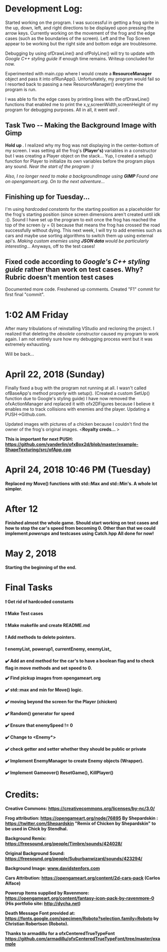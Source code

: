 <h1> Development Log: </h1>

Started working on the program. I was successful in getting a frog sprite in the up, down, left, and right directions to be displayed upon pressing the arrow keys.
Currently working on the movement of the frog and the edge cases (such as the boundaries of the screen). Left and the Top Screen appear to be working but the right side and bottom edge are troublesome.

Debugging by using ofDrawLine() and ofPolyLine() will try to update with <i> Google C++ styling guide </i> if enough time remains. Writeup concluded for now.

Experimented with main.cpp where I would create a <b> ResourceManager </b> object and pass it into ofRunApp(). Unfortunately, my program would fail so I resorted back to
passing a new ResourceManager() everytime the program is run. 

I was able to fix the edge cases by printing lines with the ofDrawLine() functions that enabled me to print the x,y,screenWidth,screenHeight of my program for debugging purposes.
All in all, it went <i> well </i>.

<h2> Task Two -- Making the Background Image with Gimp </h2>

<b> Hold up </b>. I realized why my frog was not displaying in the center-bottom of my screen.
I was setting all the frog's <b> (Player's) </b> variables in a constructor but I was
creating a Player object on the stack... Yup, I created a setup() function for Player
to initialize its own variables before the program plays any sound. <i> Near the start
of the program :) </i>

<i> Also, I no longer need to make a backgroundImage using <b> GIMP </b> Found one on
opengameart.org. On to the next adventure... </i>


<h2> Finishing up for Tuesday... </h2>

I'm using <i> hardcoded constants </i> for the starting position as a placeholder for the frog's starting position (since screen dimensions aren't created until idk :(). Sound
I have set up the program to exit once the frog has reached the top of the screen (y = 0) because that means the frog has crossed the road successfully without dying.
This next week, I will try to add enemies such as cars and maybe use sorting algorithms to switch them up using external api's. 
<i> Making custom enemies using <b> JSON data </b> would be particularly interesting... </i> Anyways, off to the test cases!



<h2> Fixed code according to <i> Google's C++ styling guide </i> rather than work on test cases. Why? Rubric doesn't mention <b> test cases </b> </h2>

Documented more code. Freshened up comments. Created "F1" commit for first final "commit".


<h1> 1:02 AM Friday </h1>

After many tribulations of reinstalling VStudio and recloning the project. I realized that deleting the <i> obsolete </i> constructor caused my program to work again.
I am not entirely sure how my debugging process went but it was extremely exhausting.

Will be back...

<h1> April 22, 2018 (Sunday) </h1>

Finally fixed a bug with the program not running at all. I wasn't called ofBaseApp's method properly with setup(). (Created a custom SetUp() function due to Google's styling guide)
I have now removed the ofxActionManager and replaced it with ofx2DFigures because I believe it enables me to track collisions with enemies and the player.
Updating a PUSH->Github.com.

Updated images with pictures of a chicken because I couldn't find the owner of the frog's original images. <<b>Royalty creds... </b>>

<b> This is important for next PUSH: https://github.com/vanderlin/ofxBox2d/blob/master/example-ShapeTexturing/src/ofApp.cpp

<h1> April 24, 2018 10:46 PM (Tuesday) </h1>

Replaced my Move() functions with std::Max and std::Min's. A whole lot simpler.

<h1> After 12 </h1>

Finished almost the whole game. Should start working on test cases and how to stop the car's speed from becoming 0. Other than that
we could implement <i> powerups </i> and testcases using <b> Catch.hpp </b> All done for now!

<h1> May 2, 2018 </h1>

Starting the beginning of the end.

<h1> Final Tasks </h1>


:heavy_exclamation_mark: Get rid of hardcoded constants

:heavy_exclamation_mark: Make Test cases

:heavy_exclamation_mark: Make makefile and create README.md

:heavy_exclamation_mark: Add methods to delete pointers.

:heavy_exclamation_mark: enemyList, powerup1, currentEnemy, enemyList_

:heavy_check_mark: Add an end method for the car's to have a boolean flag and to check flag in move methods and set speed to 0.

:heavy_check_mark: Find pickup images from opengameart.org

:heavy_check_mark: std::max and min for Move() logic.

:heavy_check_mark: moving beyond the screen for the Player (chicken)

:heavy_check_mark: Random() generator for speed

:heavy_check_mark: Ensure that enemySpeed != 0

:heavy_check_mark: Change <Enemy> to <Enemy*>

:heavy_check_mark: check getter and setter whether they should be public or private

:heavy_check_mark: Implement EnemyManager to create Enemy objects (Wrapper).

:heavy_check_mark: Implement Gameover() ResetGame(), KillPlayer()




<h1> Credits: </h1>

<b> Creative Commons: </b>
https://creativecommons.org/licenses/by-nc/3.0/

Frog attribution: https://opengameart.org/node/76895
By <b> Shepardskin </b>: https://twitter.com/Shepardskin
"Remix of Chicken by Shepardskin"
to be used in Chick by Stendhal.


Background Remix: https://freesound.org/people/Timbre/sounds/424028/

Original Background Sound: https://freesound.org/people/Suburbanwizard/sounds/423294/

Background Image: www.davidstenfors.com

Cars Attribution: https://opengameart.org/content/2d-cars-pack (Carlos Alface)

Powerup Items supplied by Ravenmore: https://opengameart.org/content/fantasy-icon-pack-by-ravenmore-0
(His portfolio site: http://dycha.net)

Death Message Font provided at: 
https://fonts.google.com/specimen/Roboto?selection.family=Roboto
by Christian Robertson
(Roboto).

Thanks to armadillu for a ofxCenteredTrueTypeFont
https://github.com/armadillu/ofxCenteredTrueTypeFont/tree/master/example




